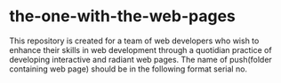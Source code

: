 # the-one-with-the-web-pages
This repository is created for a team of web developers who wish to enhance their skills in web development through a quotidian practice of developing interactive and radiant web pages.
The name of push(folder containing web page) should be in the following format
serial no. <name of developer> <name of web page>
